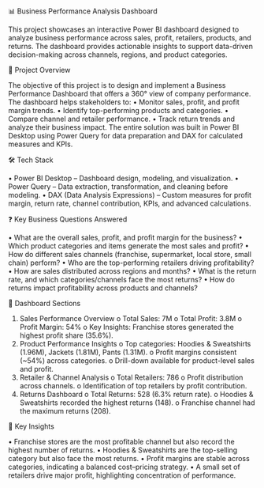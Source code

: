 📊 Business Performance Analysis Dashboard 

This project showcases an interactive Power BI dashboard designed to analyze business performance across sales, profit, retailers, products, and returns. The dashboard provides actionable insights to support data-driven decision-making across channels, regions, and product categories.

🚀 Project Overview

The objective of this project is to design and implement a Business Performance Dashboard that offers a 360° view of company performance.
The dashboard helps stakeholders to:
•	Monitor sales, profit, and profit margin trends.
•	Identify top-performing products and categories.
•	Compare channel and retailer performance.
•	Track return trends and analyze their business impact.
The entire solution was built in Power BI Desktop using Power Query for data preparation and DAX for calculated measures and KPIs.

🛠️ Tech Stack

•	Power BI Desktop – Dashboard design, modeling, and visualization.
•	Power Query – Data extraction, transformation, and cleaning before modeling.
•	DAX (Data Analysis Expressions) – Custom measures for profit margin, return rate, channel contribution, KPIs, and advanced calculations.

❓ Key Business Questions Answered

•	What are the overall sales, profit, and profit margin for the business?
•	Which product categories and items generate the most sales and profit?
•	How do different sales channels (franchise, supermarket, local store, small chain) perform?
•	Who are the top-performing retailers driving profitability?
•	How are sales distributed across regions and months?
•	What is the return rate, and which categories/channels face the most returns?
•	How do returns impact profitability across products and channels?

📂 Dashboard Sections

1.	Sales Performance Overview
o	Total Sales: 7M
o	Total Profit: 3.8M
o	Profit Margin: 54%
o	Key Insights: Franchise stores generated the highest profit share (35.6%).
2.	Product Performance Insights
o	Top categories: Hoodies & Sweatshirts (1.96M), Jackets (1.81M), Pants (1.31M).
o	Profit margins consistent (~54%) across categories.
o	Drill-down available for product-level sales and profit.
3.	Retailer & Channel Analysis
o	Total Retailers: 786
o	Profit distribution across channels.
o	Identification of top retailers by profit contribution.
4.	Returns Dashboard
o	Total Returns: 528 (6.3% return rate).
o	Hoodies & Sweatshirts recorded the highest returns (148).
o	Franchise channel had the maximum returns (208).

📌 Key Insights

•	Franchise stores are the most profitable channel but also record the highest number of returns.
•	Hoodies & Sweatshirts are the top-selling category but also face the most returns.
•	Profit margins are stable across categories, indicating a balanced cost–pricing strategy.
•	A small set of retailers drive major profit, highlighting concentration of performance.
